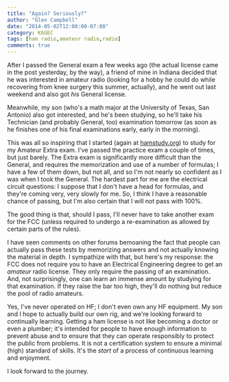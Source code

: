 ```yaml
---
title: "Again? Seriously?"
author: "Glen Campbell"
date: "2014-05-02T12:00:00-07:00"
category: K6GEC
tags: [ham radio,amateur radio,radio]
comments: true
---
```

After I passed the General exam a few weeks ago (the actual license came in the post yesterday, by the way), a friend of mine in Indiana decided that he was interested in amateur radio (looking for a hobby he could do while recovering from knee surgery this summer, actually), and he went out last weekend and also got _his_ General license.

Meanwhile, my son (who's a math major at the University of Texas, San Antonio) also got interested, and he's been studying, so he'll take his Technician (and probably General, too) examination tomorrow (as soon as he finishes one of his final examinations early, early in the morning).

This was all so inspiring that I started (again at [hamstudy.org](http://hamstudy.org)) to study for my Amateur Extra exam. I've passed the practice exam a couple of times, but just barely. The Extra exam is significantly more difficult than the General, and requires the memorization and use of a number of formulas; I have a few of them down, but not all, and so I'm not nearly so confident as I was when I took the General. The hardest part for me are the electrical circuit questions: I suppose that I don't have a head for formulas, and they're coming very, very slowly for me. So, I think I have a reasonable chance of passing, but I'm also certain that I will not pass with 100%.

<!--more-->

The good thing is that, should I pass, I'll never have to take another exam for the FCC (unless required to undergo a re-examination as allowed by certain parts of the rules).

I have seen comments on other forums bemoaning the fact that people can actually pass these tests by memorizing answers and not actually knowing the material in depth. I sympathize with that, but here's my response: the FCC does not require you to have an Electrical Engineering degree to get an _amateur_ radio license. They only require the passing of an examination. And, not surprisingly, one can learn an immense amount by studying for that examination. If they raise the bar too high, they'll do nothing but reduce the pool of radio amateurs.

Yes, I've never operated on HF; I don't even own any HF equipment. My son and I hope to actually build our own rig, and we're looking forward to continually learning. Getting a ham license is not like becoming a doctor or even a plumber; it's intended for people to have enough information to prevent abuse and to ensure that they can operate responsibly to protect the public from problems. It is not a certification system to ensure a minimal (high) standard of skills. It's the _start_ of a process of continuous learning and enjoyment.

I look forward to the journey.
